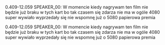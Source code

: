 0.409-12.059 SPEAKER_00:  W momencie kiedy nagrywam ten film nie będzie już braku w tych kart bo tak czasem się zdarza nie ma w ogóle 4080 super wywiało wyprzedały się nie wspomnę już o 5080 papierowa premia

0.409-12.059 SPEAKER_00:  W momencie kiedy nagrywam ten film nie będzie już braku w tych kart bo tak czasem się zdarza nie ma w ogóle 4080 super wywiało wyprzedały się nie wspomnę już o 5080 papierowa premia


